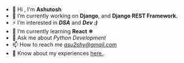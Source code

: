 - 👋 Hi , I'm **Ashutosh**
- 🔭 I’m currently working on **Django**, and **Django REST Framework.**
- ⚡ I’m interested in ***DSA*** and ***Dev :)***
- 🌱 I’m currently learning **React ⚛️**
- 💬 Ask me about *Python Development*
- 📫 How to reach me *asu2shy@gmail.com*
- 📄 Know about my experiences [here.](https://drive.google.com/file/d/1Xjqw7T5KYlHP0yt9E-mTittYKsKT3Nfc/view?usp=drive_link).
